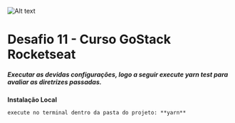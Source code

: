 ![Alt text](https://github.com/diegoMasin/maximumtech/blob/master/assets/img/logo-colorida.png)<br>

# Desafio 11 - Curso GoStack Rocketseat
##### Executar as devidas configurações, logo a seguir execute **_yarn test_** para avaliar as diretrizes passadas.

**Instalação Local**
```
execute no terminal dentro da pasta do projeto: **yarn**
```
